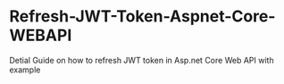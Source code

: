 # Refresh-JWT-Token-Aspnet-Core-WEBAPI
 Detial Guide on how to refresh JWT token in Asp.net Core Web API with example
